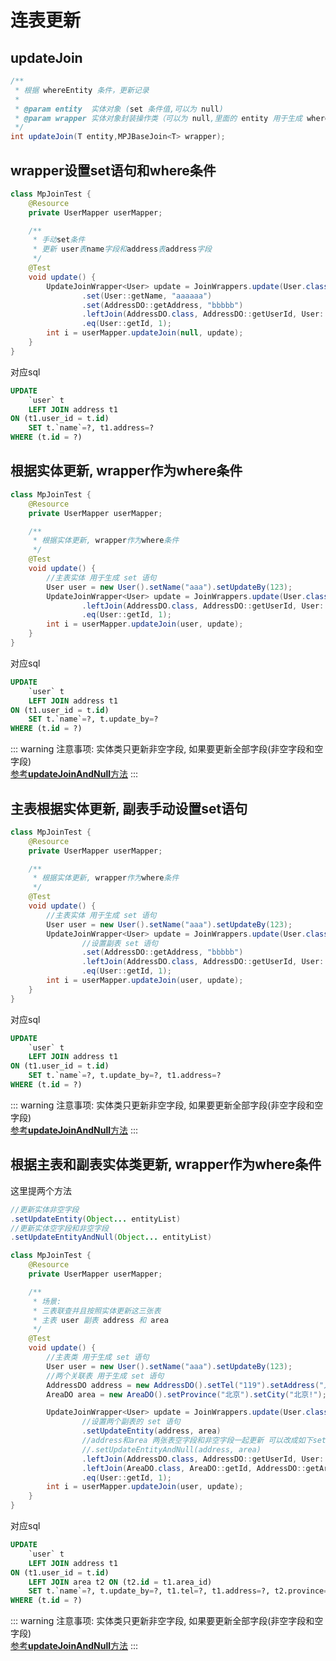 # 连表更新

## updateJoin <Badge type="tip" text="1.4.5+" vertical="top" />

```java
/**
 * 根据 whereEntity 条件，更新记录
 *
 * @param entity  实体对象 (set 条件值,可以为 null)
 * @param wrapper 实体对象封装操作类（可以为 null,里面的 entity 用于生成 where 语句）
 */
int updateJoin(T entity,MPJBaseJoin<T> wrapper);
```

## wrapper设置set语句和where条件

```java
class MpJoinTest {
    @Resource
    private UserMapper userMapper;

    /**
     * 手动set条件
     * 更新 user表name字段和address表address字段
     */
    @Test
    void update() {
        UpdateJoinWrapper<User> update = JoinWrappers.update(User.class)
                .set(User::getName, "aaaaaa")
                .set(AddressDO::getAddress, "bbbbb")
                .leftJoin(AddressDO.class, AddressDO::getUserId, User::getId)
                .eq(User::getId, 1);
        int i = userMapper.updateJoin(null, update);
    }
}
```

对应sql

```sql
UPDATE
    `user` t
    LEFT JOIN address t1
ON (t1.user_id = t.id)
    SET t.`name`=?, t1.address=?
WHERE (t.id = ?)
```

## 根据实体更新, wrapper作为where条件

```java
class MpJoinTest {
    @Resource
    private UserMapper userMapper;

    /**
     * 根据实体更新, wrapper作为where条件
     */
    @Test
    void update() {
        //主表实体 用于生成 set 语句
        User user = new User().setName("aaa").setUpdateBy(123);
        UpdateJoinWrapper<User> update = JoinWrappers.update(User.class)
                .leftJoin(AddressDO.class, AddressDO::getUserId, User::getId)
                .eq(User::getId, 1);
        int i = userMapper.updateJoin(user, update);
    }
}
```

对应sql

```sql
UPDATE
    `user` t
    LEFT JOIN address t1
ON (t1.user_id = t.id)
    SET t.`name`=?, t.update_by=?
WHERE (t.id = ?)
```

::: warning 注意事项:
实体类只更新非空字段, 如果要更新全部字段(非空字段和空字段)  
[参考**updateJoinAndNull**方法](./updateJoinAndNull)
:::

## 主表根据实体更新, 副表手动设置set语句

```java
class MpJoinTest {
    @Resource
    private UserMapper userMapper;

    /**
     * 根据实体更新, wrapper作为where条件
     */
    @Test
    void update() {
        //主表实体 用于生成 set 语句
        User user = new User().setName("aaa").setUpdateBy(123);
        UpdateJoinWrapper<User> update = JoinWrappers.update(User.class)
                //设置副表 set 语句
                .set(AddressDO::getAddress, "bbbbb")
                .leftJoin(AddressDO.class, AddressDO::getUserId, User::getId)
                .eq(User::getId, 1);
        int i = userMapper.updateJoin(user, update);
    }
}
```

对应sql

```sql
UPDATE
    `user` t
    LEFT JOIN address t1
ON (t1.user_id = t.id)
    SET t.`name`=?, t.update_by=?, t1.address=?
WHERE (t.id = ?)
```

::: warning 注意事项:
实体类只更新非空字段, 如果要更新全部字段(非空字段和空字段)  
[参考**updateJoinAndNull**方法](./updateJoinAndNull)
:::

## 根据主表和副表实体类更新, wrapper作为where条件

这里提两个方法
```java
//更新实体非空字段
.setUpdateEntity(Object... entityList)
//更新实体空字段和非空字段
.setUpdateEntityAndNull(Object... entityList)
```

```java
class MpJoinTest {
    @Resource
    private UserMapper userMapper;

    /**
     * 场景: 
     * 三表联查并且按照实体更新这三张表
     * 主表 user 副表 address 和 area
     */
    @Test
    void update() {
        //主表类 用于生成 set 语句
        User user = new User().setName("aaa").setUpdateBy(123);
        //两个关联表 用于生成 set 语句
        AddressDO address = new AddressDO().setTel("119").setAddress("人民广场");
        AreaDO area = new AreaDO().setProvince("北京").setCity("北京!");

        UpdateJoinWrapper<User> update = JoinWrappers.update(User.class)
                //设置两个副表的 set 语句
                .setUpdateEntity(address, area)
                //address和area 两张表空字段和非空字段一起更新 可以改成如下setUpdateEntityAndNull
                //.setUpdateEntityAndNull(address, area)
                .leftJoin(AddressDO.class, AddressDO::getUserId, User::getId)
                .leftJoin(AreaDO.class, AreaDO::getId, AddressDO::getAreaId)
                .eq(User::getId, 1);
        int i = userMapper.updateJoin(user, update);
    }
}
```

对应sql

```sql
UPDATE
    `user` t
    LEFT JOIN address t1
ON (t1.user_id = t.id)
    LEFT JOIN area t2 ON (t2.id = t1.area_id)
    SET t.`name`=?, t.update_by=?, t1.tel=?, t1.address=?, t2.province=?, t2.city=?
WHERE (t.id = ?)
```

::: warning 注意事项:
实体类只更新非空字段, 如果要更新全部字段(非空字段和空字段)  
[参考**updateJoinAndNull**方法](./updateJoinAndNull)
:::